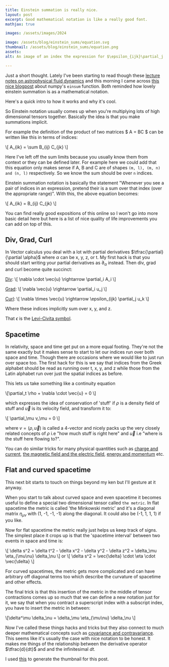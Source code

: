 ```yaml
---
title: Einstein summation is really nice.
layout: post
excerpt: Good mathematical notation is like a really good font.
mathjax: true

images: /assets/images/2024

image: /assets/blog/einstein_sums/equation.svg
thumbnail: /assets/blog/einstein_sums/equation.png
assets: 
alt: An image of an index the expression for $\epsilon_{ijk}\partial_j u_k$ which in words would be the curl of u

---
```


Just a short thought. Lately I've been starting to read though these [lecture notes on astrophysical fluid dynamics][notes] and this morning I came across [this nice blogpost][blogpost] about numpy's `einsum` function. Both reminded how lovely einstein summation is as a mathematical notation. 

Here's a quick intro to how it works and why it's cool. 

So Einstein notation usually comes up when you're multiplying lots of high dimensional tensors together. Basically the idea is that you make summations implicit. 

For example the definition of the product of two matrices $ A = BC $ can be written like this in terms of indices:

\\[ A_{ik} = \sum B_{ij} C_{jk} \\]

Here I've left off the sum limits because you usually know them from context or they can be defined later. For example here we could add that this equation only makes sense if A, B and C are of shapes `(m, l), (m, n) and (n, l)` respectively. So we know the sum should be over `n` indices. 

Einstein summation notation is basically the statement "Whenever you see a pair of indices in an expression, pretend their is a sum over that index (over the appropriate range)". With this, the above equation becomes:

\\[ A_{ik} = B_{ij} C_{jk} \\]

You can find really good expositions of this online so I won't go into more basic detail here but here is a list of nice quality of life improvements you can add on top of this.

## Div, Grad, Curl

In Vector calculus you deal with a lot with partial derivatives $\tfrac{\partial}{\partial \alpha}$ where $\alpha$ can be x, y, z, or t. My first hack is that you should start writing your partial derivatives as $\partial_\alpha$ instead. Then div, grad and curl become quite succinct:

[Div](https://en.wikipedia.org/wiki/Divergence):
\\[ \nabla \cdot \vec{u} \rightarrow \partial_i A_i \\]

[Grad](https://en.wikipedia.org/wiki/Gradient):
\\[ \nabla \vec{u} \rightarrow \partial_i u_j \\]

[Curl](https://en.wikipedia.org/wiki/Curl_(mathematics)):
\\[ \nabla \times \vec{u} \rightarrow \epsilon_{ijk} \partial_j u_k \\]

Where these indices implicitly sum over x, y, and z.

That $\epsilon$ is the [Levi-Civita symbol](https://en.wikipedia.org/wiki/Levi-Civita_symbol).

## Spacetime

In relativity, space and time get put on a more equal footing. They're not the same exactly but it makes sense to start to let our indices run over both space and time. Though there are occasions where we would like to just run over space too. The first hack for this is we say that indices from the Greek alphabet should be read as running over t, x, y, and z while those from the Latin alphabet run over just the spatial indices as before. 

This lets us take something like a continuity equation

\\[\partial_t \rho + \nabla \cdot \vec{u} = 0 \\]

which expresses the idea of conservation of 'stuff' if $\rho$ is a density field of stuff and $\vec{u}$ is its velocity field, and transform it to:

\\[ \partial_\mu v_\mu  = 0 \\]

where $v = (\rho, \vec{u})$ is called a 4-vector and nicely packs up the very closely related concepts of $\rho$ i.e "how much stuff is right here" and $\vec{u}$ i.e "where is the stuff here flowing to?". 

You can do similar tricks for many physical quantities such as [charge and current](https://en.wikipedia.org/wiki/Four-current), [the magnetic field and the electric field](https://en.wikipedia.org/wiki/Electromagnetic_tensor), [energy and momentum](https://en.wikipedia.org/wiki/Four-momentum) etc.

## Flat and curved spacetime

This next bit starts to touch on things beyond my ken but I'll gesture at it anyway.

When you start to talk about curved space and even spacetime it becomes useful to define a special two dimensional tensor called `the metric`. In flat spacetime the metric is called 'the Minkowski metric' and it's a diagonal matrix $\eta_{\mu\nu}$ with (1, -1, -1, -1) along the diagonal. It could also be (-1, 1, 1, 1) if you like.

Now for flat spacetime the metric really just helps us keep track of signs. The simplest place it crops up is that the 'spacetime interval' between two events in space and time is:

\\[ \delta s^2 = \delta t^2 - \delta x^2 - \delta y^2 - \delta z^2 = \delta_\mu \eta_{\mu\nu} \delta_\nu \\]
or
\\[ \delta s^2 = \vec{\delta} \cdot \eta \cdot \vec{\delta} \\]

For curved spacetimes, the metric gets more complicated and can have arbitrary off diagonal terms too which describe the curvature of spacetime and other effects. 

The final trick is that this insertion of the metric in the middle of tensor contractions comes up so much that we can define a new notation just for it, we say that when you contract a superscript index with a subscript index, you have to insert the metric in between:

\\[\delta^\mu \delta_\nu = \delta_\mu \eta_{\mu\nu} \delta_\nu \\]

Now I've called these things hacks and tricks but they also connect to much deeper mathematical concepts such as [covariance and contravariance](https://en.wikipedia.org/wiki/Covariance_and_contravariance_of_vectors). This seems like it's usually the case with nice notation to be honest. It makes me things of the relationship between the derivative operator $\tfrac{d}{dt}$ and and the infinitesimal $dt$.



[notes]: https://arxiv.org/abs/1604.03835
[blogpost]: https://einsum.joelburget.com/

I used [this](https://viereck.ch/latex-to-svg/) to generate the thumbnail for this post.